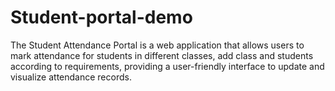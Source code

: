 # Student-portal-demo
The Student Attendance Portal is a web application that allows users to mark attendance for students in different classes, add class and students according to requirements, providing a user-friendly interface to update and visualize attendance records.
